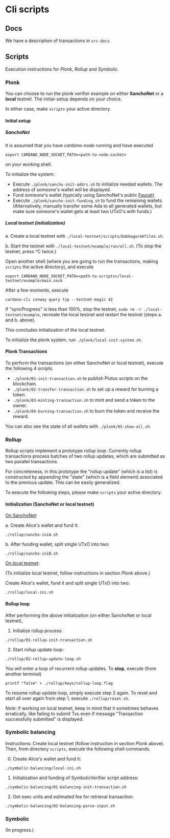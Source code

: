 # Cli scripts


## Docs

We have a description of transactions in `src-docs`.


## Scripts

Execution instructions for *Plonk*, *Rollup* and *Symbolic*.

### Plonk

You can choose to run the plonk verifier example on either **SanchoNet** or a **local** testnet.  The initial-setup depends on your choice.

In either case, make `scripts` your active directory.

#### Initial setup

##### SanchoNet

It is assumed that you have *cardano-node* running and have executed

```shell
export CARDANO_NODE_SOCKET_PATH=<path-to-node.socket>
```
on your working shell.

To initialize the system:

- Execute `./plonk/sancho-init-addrs.sh` to initialize needed wallets.  The address of *someone*'s wallet will be displayed.
- Fund *someone*'s wallet (typically using SanchoNet's public [Faucet](https://sancho.network/faucet)).
- Execute `./plonk/sancho-init-funding.sh` to fund the remaining wallets.  (Alternatively, manually transfer some Ada to all generated wallets, but make sure *someone*'s wallet gets at least two UTxO's with funds.)

##### Local testnet (initialization)

a. Create a local testnet with `./local-testnet/scripts/babbage/mkfiles.sh`.

b. Start the testnet with `./local-testnet/example/run/all.sh`.  (To stop the testnet, press ^C twice.)

Open another shell (where you are going to run the transactions, making `scripts` the active directory), and execute
```shell
export CARDANO_NODE_SOCKET_PATH=<path-to-scripts>/local-testnet/example/main.sock
```

After a few moments, execute
```shell
cardano-cli conway query tip --testnet-magic 42
```
If "syncProgress" is less than 100%, stop the testnet, `sudo rm -r ./local-testnet/example`, recreate the local testnet and restart the testnet (steps a. and b. above).

This concludes initialization of the local testnet.

To initialize the plonk system, run `./plonk/local-init-system.sh`.

#### Plonk Transactions

To perform the transactions (on either SanchoNet or local testnet), execute the following 4 scripts.

- `./plonk/01-init-transaction.sh` to publish Plutus scripts on the blockchain.
- `./plonk/02-transfer-transaction.sh` to set up a reward for burning a token.
- `./plonk/03-minting-transaction.sh` to mint and send a token to the owner.
- `./plonk/04-burning-transaction.sh` to burn the token and receive the reward.

You can also see the state of all wallets with `./plonk/05-show-all.sh`.

### Rollup

Rollup scripts implement a prototype *rollup loop*.  Currently rollup transactions process batches of two rollup updates, which are submitted as two parallel transactions.

For concreteness, in this prototype the "rollup update" (which is a list) is constructed by appending the "state" (which is a field element) associated to the previous update.  This can be easily generalized.

To execute the following steps, please make `scripts` your active directory.

#### Initialization (SanchoNet or local testnet)

<u>On SanchoNet</u>:

a. Create Alice's wallet and fund it:
```shell
./rollup/sancho-iniA.sh
```
b. After funding wallet, split single UTxO into two:
```shell
./rollup/sancho-iniB.sh
```

<u>On local testnet</u>:

(To initialize local testnet, follow instructions in section *Plonk* above.)

Create Alice's wallet, fund it and split single UTxO into two:
```shell
./rollup/local-ini.sh
```

#### Rollup loop

After performing the above initialization (on either SanchoNet or local testnet),

1. Initialize rollup process:
```shell
./rollup/01-rollup-init-transaction.sh
```
2. Start rollup update loop:
```shell
./rollup/02-rollup-update-loop.sh
```
You will enter a loop of recurrent rollup updates.  To **stop**, execute (from another terminal)
```shell
printf "false" > ./rollup/keys/rollup-loop.flag
```
To resume rollup update loop, simply execute step 2 again.  To reset and start all over again from step 1, execute `./rollup/reset.sh`.

*Note:*  if working on local testnet, keep in mind that it sometimes behaves erratically, like failing to submit Txs even if message "Transaction successfully submitted" is displayed.


### Symbolic balancing

Instructions:  Create local testnet (follow instruction in section *Plonk* above).  Then, from directory `scripts`, execute the following shell commands.

0. Create Alice's wallet and fund it:
```shell
./symbolic-balancing/local-ini.sh
```

1. Initialization and funding of SymbolicVerifier script address:
```shell
./symbolic-balancing/01-balancing-init-transaction.sh
```

2. Get exec units and estimated fee for retrieval transaction:
```shell
./symbolic-balancing/02-balancing-parse-input.sh
```

### Symbolic

(In progress.)
